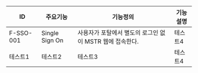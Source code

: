|ID|주요기능|기능정의|기능설명|
|---|---|---|---|
|F-SSO-001|Single Sign On|사용자가 포탈에서 별도의 로그인 없이 MSTR 웹에 접속한다.|테스트4|
|테스트1|테스트2|테스트3|테스트4|
